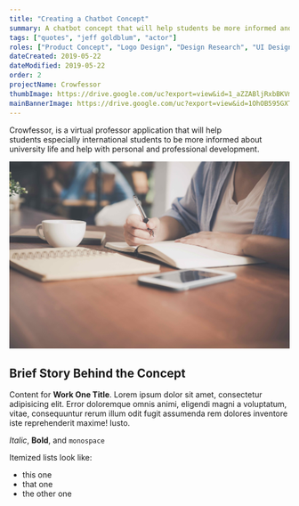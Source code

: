 ```yaml
---
title: "Creating a Chatbot Concept"
summary: A chatbot concept that will help students be more informed and assist them towards personal and professional development.
tags: ["quotes", "jeff goldblum", "actor"]
roles: ["Product Concept", "Logo Design", "Design Research", "UI Design", "UX"]
dateCreated: 2019-05-22
dateModified: 2019-05-22
order: 2
projectName: Crowfessor
thumbImage: https://drive.google.com/uc?export=view&id=1_aZZABljRxbBKVmF0vg8Ufh409oFV2Ha
mainBannerImage: https://drive.google.com/uc?export=view&id=1OhOB595GXT0ZtxApVH0TN6N5fxITcmVA
---
```


Crowfessor, is a virtual professor application that will help students especially international students to be more informed about university life and help with personal and professional development.

<div class="main-img-holder">

![alt text](../src/assets/images/writing.jpg)

</div>

## Brief Story Behind the Concept

Content for **Work One Title**. Lorem ipsum dolor sit amet, consectetur adipisicing elit. Error doloremque omnis animi, eligendi magni a voluptatum, vitae, consequuntur rerum illum odit fugit assumenda rem dolores inventore iste reprehenderit maxime! Iusto.

*Italic*, **Bold**, and `monospace`

Itemized lists look like:

  * this one
  * that one
  * the other one